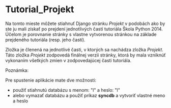 Tutorial_Projekt
================

Na tomto mieste môžete stiahnuť Django stránku *Projekt* v podobách ako by ste ju mali získať po prejdení jednotlivých častí tutoriála Škola Python 2014. Účelom je porovnanie stránky s vlastne vytvorenou stránkou na základe prejdeného tutoriála (resp. jeho častí).

Zložka je členená na jednotlivé časti, v ktorých sa nachádza zložka *Projekt*. Táto zložka *Projekt* zodpovedá finálnej verzii stránky, ktorá by mala vzniknúť vykonaním všetkých zmien v zodpovedajúcej časti tutoriála.

Poznámka:

Pre spustenie aplikácie mate dve možnosti: 
* použiť stiahnutú databázu s menom: "l" a heslo: "l" 
* alebo vymazať databázu a použiť príkaz **syncdb** a vytvoriť vlastné meno a heslo

